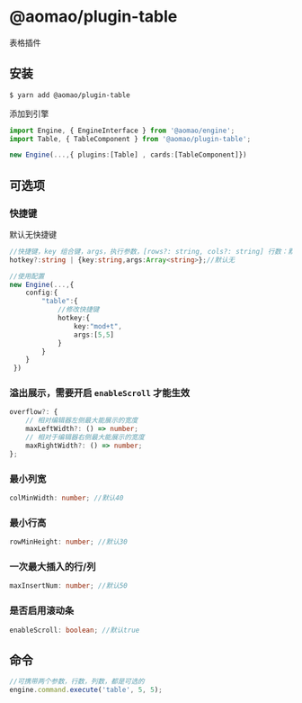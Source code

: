 # @aomao/plugin-table

表格插件

## 安装

```bash
$ yarn add @aomao/plugin-table
```

添加到引擎

```ts
import Engine, { EngineInterface } from '@aomao/engine';
import Table, { TableComponent } from '@aomao/plugin-table';

new Engine(...,{ plugins:[Table] , cards:[TableComponent]})
```

## 可选项

### 快捷键

默认无快捷键

```ts
//快捷键，key 组合键，args，执行参数，[rows?: string, cols?: string] 行数：默认3行，列数：默认3列
hotkey?:string | {key:string,args:Array<string>};//默认无

//使用配置
new Engine(...,{
    config:{
        "table":{
            //修改快捷键
            hotkey:{
                key:"mod+t",
                args:[5,5]
            }
        }
    }
 })
```

### 溢出展示，需要开启 `enableScroll` 才能生效

```ts
overflow?: {
    // 相对编辑器左侧最大能展示的宽度
    maxLeftWidth?: () => number;
    // 相对于编辑器右侧最大能展示的宽度
    maxRightWidth?: () => number;
};
```

### 最小列宽

```ts
colMinWidth: number; //默认40
```

### 最小行高

```ts
rowMinHeight: number; //默认30
```

### 一次最大插入的行/列

```ts
maxInsertNum: number; //默认50
```

### 是否启用滚动条

```ts
enableScroll: boolean; //默认true
```

## 命令

```ts
//可携带两个参数，行数，列数，都是可选的
engine.command.execute('table', 5, 5);
```
